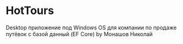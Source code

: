 # HotTours
Desktop приложение под Windows OS для компании по продаже путёвок с базой данный (EF Core)
by Монашов Николай
